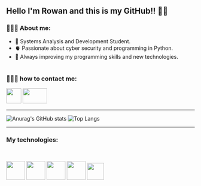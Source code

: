 ## Hello I'm Rowan and this is my GitHub!! 👋🏼


### 🧑🏽‍💻 About me:

- 📖 Systems Analysis and Development Student.
- 🫀 Passionate about cyber security and programming in Python.
- 🚀 Always improving my programming skills and new technologies.
<br><br>

### 🙋🏽‍♂️ how to contact me:
<p>
<img height="40" width="40" src="https://cdn.jsdelivr.net/gh/devicons/devicon/icons/linkedin/linkedin-original.svg" />
<img height="40" width="65" src="https://1000marcas.net/wp-content/uploads/2019/11/logo-Gmail-1.png" />
</p>

---
![Anurag's GitHub stats](https://github-readme-stats.vercel.app/api?username=RowanLima&show_icons=true&theme=graywhite)
![Top Langs](https://github-readme-stats.vercel.app/api/top-langs/?username=RowanLima&layout=compact&theme=graywhite)

----
### My technologies:
<br>
<p>
<img height="50" width="50" src="https://cdn.jsdelivr.net/gh/devicons/devicon/icons/html5/html5-original-wordmark.svg" />
<img height="50" width="50" src="https://cdn.jsdelivr.net/gh/devicons/devicon/icons/css3/css3-original-wordmark.svg" />
<img height="50" width="50" src="https://cdn.jsdelivr.net/gh/devicons/devicon/icons/python/python-original.svg" />
           
<img height="50" width="50" src="https://cdn.jsdelivr.net/gh/devicons/devicon/icons/linux/linux-original.svg" />
<img height="45" width="45" src="https://cdn.jsdelivr.net/gh/devicons/devicon/icons/vscode/vscode-original.svg" />          
</p>          
